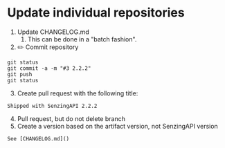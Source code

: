 # Update individual repositories

1. Update CHANGELOG.md
   1. This can be done in a "batch fashion".
2. :pencil2: Commit repository

```console
git status
git commit -a -m "#3 2.2.2"
git push
git status
```

3. Create pull request with the following title:

```console
Shipped with SenzingAPI 2.2.2
```

4. Pull request, but do not delete branch
5. Create a version based on the artifact version, not SenzingAPI version

```console
See [CHANGELOG.md]()
```
